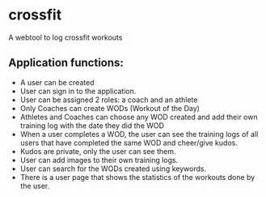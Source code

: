 # crossfit
A webtool to log crossfit workouts

## Application functions:
* A user can be created
* User can sign in to the application.
* User can be assigned 2 roles: a coach and an athlete
* Only Coaches can create WODs (Workout of the Day)
* Athletes and Coaches can choose any WOD created and add their own training log with the date they did the WOD
* When a user completes a WOD, the user can see the training logs of all users that have completed the same WOD and cheer/give kudos.
* Kudos are private, only the user can see them.
* User can add images to their own training logs.
* User can search for the WODs created using keywords.
* There is a user page that shows the statistics of the workouts done by the user.
